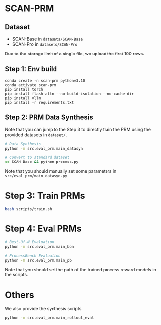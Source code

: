 # SCAN-PRM

## Dataset

- SCAN-Base in `datasets/SCAN-Base`
- SCAN-Pro in `datasets/SCAN-Pro`

Due to the storage limit of a single file, we upload the first 100 rows.

## Step 1: Env build

```
conda create -n scan-prm python=3.10
conda activate scan-prm
pip install torch
pip install flash-attn --no-build-isolation --no-cache-dir
pip install vllm
pip install -r requirements.txt
```

## Step 2: PRM Data Synthesis

Note that you can jump to the Step 3 to directly train the PRM using the provided datasets in `dataset/`.

```bash
# Data Synthesis
python -m src.eval_prm.main_datasyn

# Convert to standard dataset
cd SCAN-Base && python process.py
```

Note that you should manually set some parameters in `src/eval_prm/main_datasyn.py`


# Step 3: Train PRMs

```bash
bash scripts/train.sh
```

# Step 4: Eval PRMs

```bash
# Best-Of-N Evaluation
python -m src.eval_prm.main_bon

# ProcessBench Evaluation
python -m src.eval_prm.main_pb
```

Note that you should set the path of the trained process reward models in the scripts.

# Others

We also provide the synthesis scripts

```bash
python -m src.eval_prm.main_rollout_eval
```

